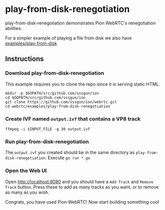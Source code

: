 # play-from-disk-renegotiation
play-from-disk-renegotiation demonstrates Pion WebRTC's renegotiation abilities.

For a simpler example of playing a file from disk we also have [examples/play-from-disk](/examples/play-from-disk)

## Instructions

### Download play-from-disk-renegotiation
This example requires you to clone the repo since it is serving static HTML.

```
mkdir -p $GOPATH/src/github.com/sssgun/ion
cd $GOPATH/src/github.com/sssgun/ion
git clone https://github.com/sssgun/ion/webrtc.git
cd webrtc/examples/play-from-disk-renegotiation
```

### Create IVF named `output.ivf` that contains a VP8 track
```
ffmpeg -i $INPUT_FILE -g 30 output.ivf
```

### Run play-from-disk-renegotiation
The `output.ivf` you created should be in the same directory as `play-from-disk-renegotiation`. Execute `go run *.go`

### Open the Web UI
Open [http://localhost:8080](http://localhost:8080) and you should have a `Add Track` and `Remove Track` button.  Press these to add as many tracks as you want, or to remove as many as you wish.

Congrats, you have used Pion WebRTC! Now start building something cool
